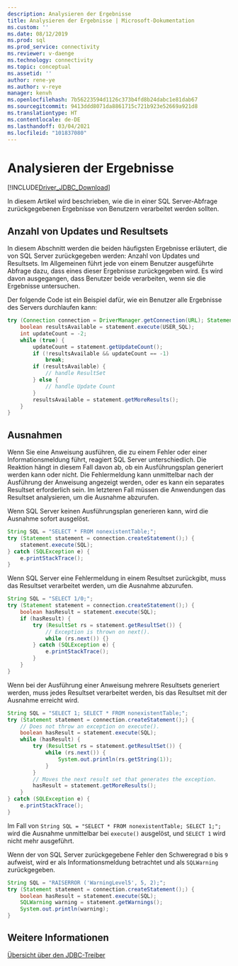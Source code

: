 ```yaml
---
description: Analysieren der Ergebnisse
title: Analysieren der Ergebnisse | Microsoft-Dokumentation
ms.custom: ''
ms.date: 08/12/2019
ms.prod: sql
ms.prod_service: connectivity
ms.reviewer: v-daenge
ms.technology: connectivity
ms.topic: conceptual
ms.assetid: ''
author: rene-ye
ms.author: v-reye
manager: kenvh
ms.openlocfilehash: 7b56223594d1126c373b4fd8b24dabc1e81dab67
ms.sourcegitcommit: 9413ddd8071da8861715c721b923e52669a921d8
ms.translationtype: HT
ms.contentlocale: de-DE
ms.lasthandoff: 03/04/2021
ms.locfileid: "101837080"
---
```

# <a name="parsing-the-results"></a>Analysieren der Ergebnisse

[!INCLUDE[Driver_JDBC_Download](../../includes/driver_jdbc_download.md)]

In diesem Artikel wird beschrieben, wie die in einer SQL Server-Abfrage zurückgegebenen Ergebnisse von Benutzern verarbeitet werden sollten.

## <a name="update-counts-and-result-sets"></a>Anzahl von Updates und Resultsets

In diesem Abschnitt werden die beiden häufigsten Ergebnisse erläutert, die von SQL Server zurückgegeben werden: Anzahl von Updates und Resultsets. Im Allgemeinen führt jede von einem Benutzer ausgeführte Abfrage dazu, dass eines dieser Ergebnisse zurückgegeben wird. Es wird davon ausgegangen, dass Benutzer beide verarbeiten, wenn sie die Ergebnisse untersuchen.

Der folgende Code ist ein Beispiel dafür, wie ein Benutzer alle Ergebnisse des Servers durchlaufen kann:
```java
try (Connection connection = DriverManager.getConnection(URL); Statement statement = connection.createStatement()) {
    boolean resultsAvailable = statement.execute(USER_SQL);
    int updateCount = -2;
    while (true) {
        updateCount = statement.getUpdateCount();
        if (!resultsAvailable && updateCount == -1)
            break;
        if (resultsAvailable) {
            // handle ResultSet
        } else {
            // handle Update Count
        }
        resultsAvailable = statement.getMoreResults();
    }
}
```

## <a name="exceptions"></a>Ausnahmen
Wenn Sie eine Anweisung ausführen, die zu einem Fehler oder einer Informationsmeldung führt, reagiert SQL Server unterschiedlich. Die Reaktion hängt in diesem Fall davon ab, ob ein Ausführungsplan generiert werden kann oder nicht. Die Fehlermeldung kann unmittelbar nach der Ausführung der Anweisung angezeigt werden, oder es kann ein separates Resultset erforderlich sein. Im letzteren Fall müssen die Anwendungen das Resultset analysieren, um die Ausnahme abzurufen.

Wenn SQL Server keinen Ausführungsplan generieren kann, wird die Ausnahme sofort ausgelöst.

```java
String SQL = "SELECT * FROM nonexistentTable;";
try (Statement statement = connection.createStatement();) {
    statement.execute(SQL);
} catch (SQLException e) {
    e.printStackTrace();
}
```

Wenn SQL Server eine Fehlermeldung in einem Resultset zurückgibt, muss das Resultset verarbeitet werden, um die Ausnahme abzurufen.

```java
String SQL = "SELECT 1/0;";
try (Statement statement = connection.createStatement();) {
    boolean hasResult = statement.execute(SQL);
    if (hasResult) {
        try (ResultSet rs = statement.getResultSet()) {
            // Exception is thrown on next().
            while (rs.next()) {}
        } catch (SQLException e) {
            e.printStackTrace();
        }
    }
}
```

Wenn bei der Ausführung einer Anweisung mehrere Resultsets generiert werden, muss jedes Resultset verarbeitet werden, bis das Resultset mit der Ausnahme erreicht wird.

```java
String SQL = "SELECT 1; SELECT * FROM nonexistentTable;";
try (Statement statement = connection.createStatement();) {
    // Does not throw an exception on execute().
    boolean hasResult = statement.execute(SQL);
    while (hasResult) {
        try (ResultSet rs = statement.getResultSet()) {
            while (rs.next()) {
                System.out.println(rs.getString(1));
            }
        }
        // Moves the next result set that generates the exception.
        hasResult = statement.getMoreResults();
    }
} catch (SQLException e) {
    e.printStackTrace();
}
```

Im Fall von `String SQL = "SELECT * FROM nonexistentTable; SELECT 1;";` wird die Ausnahme unmittelbar bei `execute()` ausgelöst, und `SELECT 1` wird nicht mehr ausgeführt.

Wenn der von SQL Server zurückgegebene Fehler den Schweregrad `0` bis `9` aufweist, wird er als Informationsmeldung betrachtet und als `SQLWarning` zurückgegeben.

```java
String SQL = "RAISERROR ('WarningLevel5', 5, 2);";
try (Statement statement = connection.createStatement();) {
    boolean hasResult = statement.execute(SQL);
    SQLWarning warning = statement.getWarnings();
    System.out.println(warning);
}
```

## <a name="see-also"></a>Weitere Informationen

[Übersicht über den JDBC-Treiber](../../connect/jdbc/overview-of-the-jdbc-driver.md)
